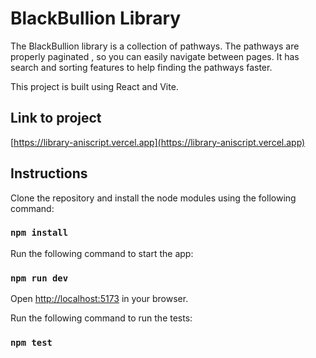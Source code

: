 # BlackBullion Library

The BlackBullion library is a collection of pathways. The pathways are properly paginated , so you can easily navigate between pages.
It has search and sorting features to help finding the pathways faster.

This project is built using React and Vite.

## Link to project

[https://library-aniscript.vercel.app](https://library-aniscript.vercel.app)

## Instructions

Clone the repository and install the node modules using the following command:

### `npm install`

Run the following command to start the app:

### `npm run dev`

Open [http://localhost:5173](http://localhost:5173) in your browser.

Run the following command to run the tests:

### `npm test`
